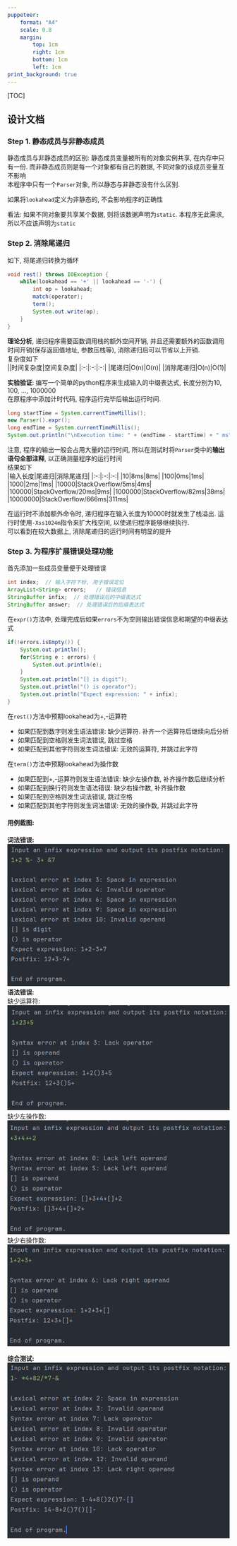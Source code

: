 ```yaml
---
puppeteer:
    format: "A4"
    scale: 0.8
    margin:
        top: 1cm
        right: 1cm
        bottom: 1cm
        left: 1cm
print_background: true
---
```


[TOC]

## 设计文档  

### Step 1. 静态成员与非静态成员  
静态成员与非静态成员的区别: 静态成员变量被所有的对象实例共享, 在内存中只有一份. 而非静态成员则是每一个对象都有自己的数据, 不同对象的该成员变量互不影响  
本程序中只有一个`Parser`对象, 所以静态与非静态没有什么区别.  

如果将`lookahead`定义为非静态的, 不会影响程序的正确性  

看法: 如果不同对象要共享某个数据, 则将该数据声明为`static`. 本程序无此需求, 所以不应该声明为`static`  


### Step 2. 消除尾递归  
如下, 将尾递归转换为循环  
```java
void rest() throws IOException {
    while(lookahead == '+' || lookahead == '-') {
        int op = lookahead;
        match(operator);
        term();
        System.out.write(op);
    }
}
```

**理论分析**, 递归程序需要函数调用栈的额外空间开销, 并且还需要额外的函数调用时间开销(保存返回值地址, 参数压栈等), 消除递归后可以节省以上开销.  
复杂度如下  
||时间复杂度|空间复杂度|
|:-:|:-:|:-:|
|尾递归|O(n)|O(n)|
|消除尾递归|O(n)|O(1)|

**实验验证**: 编写一个简单的python程序来生成输入的中缀表达式, 长度分别为10, 100, ..., 1000000  
在原程序中添加计时代码, 程序运行完毕后输出运行时间.  
```java
long startTime = System.currentTimeMillis();
new Parser().expr();
long endTime = System.currentTimeMillis();
System.out.println("\nExecution time: " + (endTime - startTime) + " ms");
```
注意, 程序的输出一般会占用大量的运行时间, 所以在测试时将`Parser`类中的**输出语句全部注释**, 以正确测量程序的运行时间  
结果如下  
|输入长度|尾递归|消除尾递归|
|:-:|:-:|:-:|
|10|8ms|8ms|
|100|0ms|1ms|
|1000|2ms|1ms|
|10000|StackOverflow/5ms|4ms|
|100000|StackOverflow/20ms|9ms|
|1000000|StackOverflow/82ms|38ms|
|10000000|StackOverflow/666ms|311ms|

在运行时不添加额外命令时, 递归程序在输入长度为10000时就发生了栈溢出. 运行时使用`-Xss1024m`指令来扩大栈空间, 以使递归程序能够继续执行.  
可以看到在较大数据上, 消除尾递归的运行时间有明显的提升  


### Step 3. 为程序扩展错误处理功能  
首先添加一些成员变量便于处理错误  
```java
int index;  // 输入字符下标, 用于错误定位
ArrayList<String> errors;   // 错误信息
StringBuffer infix;  // 处理错误后的中缀表达式
StringBuffer answer;  // 处理错误后的后缀表达式
```
在`expr()`方法中, 处理完成后如果`errors`不为空则输出错误信息和期望的中缀表达式  
```java
if(!errors.isEmpty()) {
    System.out.println();
    for(String e : errors) {
        System.out.println(e);
    }
    System.out.println("[] is digit");
    System.out.println("() is operator");
    System.out.println("Expect expression: " + infix);
}
```
在`rest()`方法中预期lookahead为+,-运算符  
* 如果匹配到数字则发生语法错误: 缺少运算符. 补齐一个运算符后继续向后分析  
* 如果匹配到空格则发生词法错误, 跳过空格  
* 如果匹配到其他字符则发生词法错误: 无效的运算符, 并跳过此字符  

在`term()`方法中预期lookahead为操作数  
* 如果匹配到+,-运算符则发生语法错误: 缺少左操作数, 补齐操作数后继续分析  
* 如果匹配到换行符则发生语法错误: 缺少右操作数, 补齐操作数  
* 如果匹配到空格则发生词法错误, 跳过空格  
* 如果匹配到其他字符则发生词法错误: 无效的操作数, 并跳过此字符  

#### 用例截图:  
**词法错误:**  
![](img/1.png)  
**语法错误:**  
缺少运算符:  
![](img/2.png)  
缺少左操作数:  
![](img/3.png)  
缺少右操作数:  
![](img/4.png)  

**综合测试:**  
![](img/5.png)  

